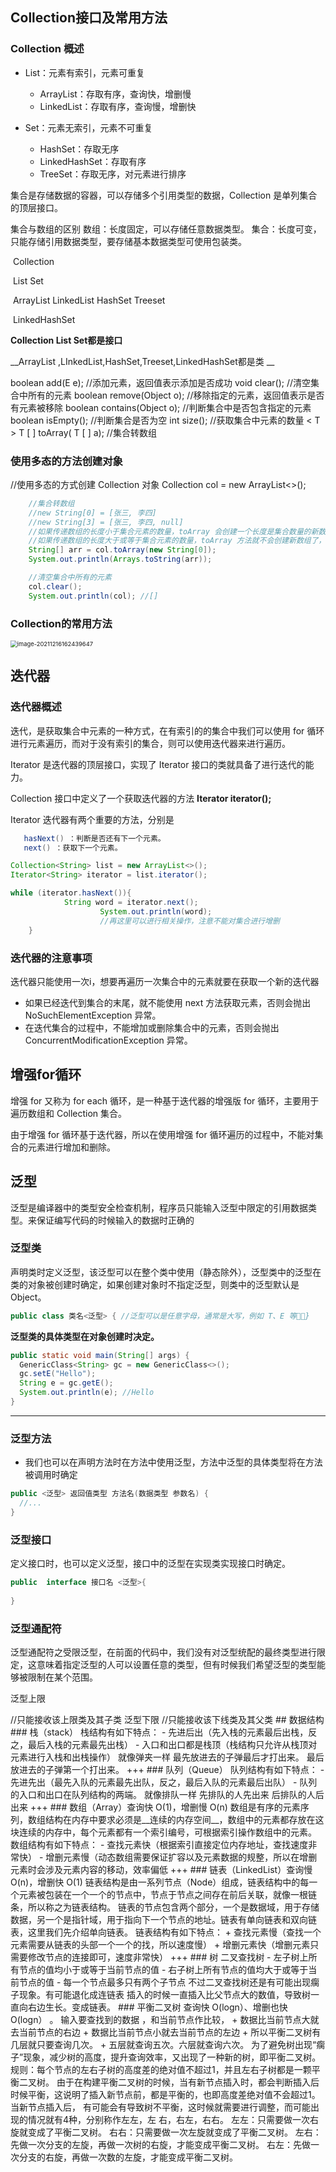## Collection接口及常用方法



### Collection 概述

+ List：元素有索引，元素可重复
  + ArrayList：存取有序，查询快，增删慢
  + LinkedList：存取有序，查询慢，增删快

+ Set：元素无索引，元素不可重复
  + HashSet：存取无序
  + LinkedHashSet：存取有序
  + TreeSet：存取无序，对元素进行排序

集合是存储数据的容器，可以存储多个引用类型的数据，Collection 是单列集合的顶层接口。

集合与数组的区别
    数组：长度固定，可以存储任意数据类型。
    集合：长度可变，只能存储引用数据类型，要存储基本数据类型可使用包装类。



​																	Collection

​							List 																					Set

​	ArrayList   					LinkedList									HashSet							Treeset

​																							LinkedHashSet



__Collection List Set都是接口__

__ArrayList ,LInkedList,HashSet,Treeset,LinkedHashSet都是类 __

boolean add(E e);        		        //添加元素，返回值表示添加是否成功
void clear();                   				//清空集合中所有的元素
boolean remove(Object o);       //移除指定的元素，返回值表示是否有元素被移除
boolean contains(Object o);      //判断集合中是否包含指定的元素
boolean isEmpty();              		//判断集合是否为空
int size();                   					//获取集合中元素的数量
< T >  T [ ] toArray( T [ ]   a);       //集合转数组



### 使用多态的方法创建对象

//使用多态的方式创建 Collection 对象
        Collection<String> col = new ArrayList<>();



```java
    //集合转数组
    //new String[0] = [张三, 李四]
    //new String[3] = [张三, 李四, null]
    //如果传递数组的长度小于集合元素的数量，toArray 会创建一个长度是集合数量的新数组用于存放元素，并返回
    //如果传递数组的长度大于或等于集合元素的数量，toArray 方法就不会创建新数组了，而是直接使用你给的数组来存储元素
    String[] arr = col.toArray(new String[0]);
    System.out.println(Arrays.toString(arr));

    //清空集合中所有的元素
    col.clear();
    System.out.println(col); //[]
```





### Collection的常用方法

<img src="/Users/xuhui/Library/Application Support/typora-user-images/image-20211216162439647.png" alt="image-20211216162439647" style="zoom:67%;" />

## 迭代器

### 迭代器概述

迭代，是获取集合中元素的一种方式，在有索引的的集合中我们可以使用 for 循环进行元素遍历，而对于没有索引的集合，则可以使用迭代器来进行遍历。

Iterator 是迭代器的顶层接口，实现了 Iterator 接口的类就具备了进行迭代的能力。

Collection 接口中定义了一个获取迭代器的方法
   __Iterator<E> iterator();__

Iterator 迭代器有两个重要的方法，分别是

```java
   hasNext() ：判断是否还有下一个元素。
   next() ：获取下一个元素。
```

```java
Collection<String> list = new ArrayList<>();
Iterator<String> iterator = list.iterator();

while (iterator.hasNext()){
            String word = iterator.next();
  					System.out.println(word);
  					//再这里可以进行相关操作，注意不能对集合进行增删
	}
```



### 迭代器的注意事项

迭代器只能使用一次i，想要再遍历一次集合中的元素就要在获取一个新的迭代器

+ 如果已经迭代到集合的末尾，就不能使用 next 方法获取元素，否则会抛出 NoSuchElementException 异常。
+ 在迭代集合的过程中，不能增加或删除集合中的元素，否则会抛出 ConcurrentModificationException 异常。

 

## 增强for循环

增强 for 又称为 for each 循环，是一种基于迭代器的增强版 for 循环，主要用于遍历数组和 Collection 集合。

由于增强 for 循环基于迭代器，所以在使用增强 for 循环遍历的过程中，不能对集合的元素进行增加和删除。



## 泛型

泛型是编译器中的类型安全检查机制，程序员只能输入泛型中限定的引用数据类型。来保证编写代码的时候输入的数据时正确的

### 泛型类

声明类时定义泛型，该泛型可以在整个类中使用（静态除外），泛型类中的泛型在类的对象被创建时确定，如果创建对象时不指定泛型，则类中的泛型默认是 Object。

```java
public class 类名<泛型> { //泛型可以是任意字母，通常是大写，例如 T、E 等}

```

__泛型类的具体类型在对象创建时决定。__

```java
public static void main(String[] args) {
  GenericClass<String> gc = new GenericClass<>();
  gc.setE("Hello");
  String e = gc.getE();
  System.out.println(e); //Hello
}

```



___

### 泛型方法

+ 我们也可以在声明方法时在方法中使用泛型，方法中泛型的具体类型将在方法被调用时确定

```java
public <泛型> 返回值类型 方法名(数据类型 参数名) {
  //...
}

```

### 泛型接口

定义接口时，也可以定义泛型，接口中的泛型在实现类实现接口时确定。

```java
public  interface 接口名 <泛型>{
  
}
```

### 泛型通配符

泛型通配符之受限泛型，在前面的代码中，我们没有对泛型统配的最终类型进行限定，这意味着指定泛型的人可以设置任意的类型，但有时候我们希望泛型的类型能够被限制在某个范围。

泛型上限
<? extends 上限类型> //只能接收该上限类及其子类


泛型下限

<? super 下限类型> //只能接收该下线类及其父类



## 数据结构

### 栈（stack）



栈结构有如下特点：
   - 先进后出（先入栈的元素最后出栈，反之，最后入栈的元素最先出栈）

- 入口和出口都是栈顶（栈结构只允许从栈顶对元素进行入栈和出栈操作）

     就像弹夹一样 最先放进去的子弹最后才打出来。

     最后放进去的子弹第一个打出来。

     +++

     

### 队列（Queue）

队列结构有如下特点：
   - 先进先出（最先入队的元素最先出队，反之，最后入队的元素最后出队）

- 队列的入口和出口在队列结构的两端。

     就像排队一样 先排队的人先出来 

     后排队的人后出来

     +++

     

### 数组（Array）查询快 O(1)，增删慢 O(n)

数组是有序的元素序列，数组结构在内存中要求必须是__连续的内存空间__，数组中的元素都存放在这块连续的内存中，每个元素都有一个索引编号，可根据索引操作数组中的元素。

数组结构有如下特点：
   - 查找元素快（根据索引直接定位内存地址，查找速度非常快）
- 增删元素慢（动态数组需要保证扩容以及元素数据的规整，所以在增删元素时会涉及元素内容的移动，效率偏低

+++



### 链表（LinkedList）查询慢 O(n)，增删快 O(1)

链表结构是由一系列节点（Node）组成，链表结构中的每一个元素被包装在一个一个的节点中，节点于节点之间存在前后关联，就像一根链条，所以称之为链表结构。

链表的节点包含两个部分，一个是数据域，用于存储数据，另一个是指针域，用于指向下一个节点的地址。链表有单向链表和双向链表，这里我们先介绍单向链表。

链表结构有如下特点：
   + 查找元素慢（查找一个元素需要从链表的头部一个一个的找，所以速度慢）
   + 增删元素快（增删元素只需要修改节点的连接即可，速度非常快）

+++



### 树

二叉查找树

   - 左子树上所有节点的值均小于或等于当前节点的值
- 右子树上所有节点的值均大于或等于当前节点的值
- 每一个节点最多只有两个子节点

不过二叉查找树还是有可能出现瘸子现象。有可能退化成连链表

插入的时候一直插入比父节点大的数值，导致树一直向右边生长。变成链表。



### 平衡二叉树 查询快 O(logn）、增删也快 O(logn） 。



输入要查找到的数据 ，和当前节点作比较，

+ 数据比当前节点大就去当前节点的右边
+ 数据比当前节点小就去当前节点的左边
+ 所以平衡二叉树有几层就只要查询几次。
+ 五层就查询五次。六层就查询六次。

为了避免树出现“瘸子”现象，减少树的高度，提升查询效率，又出现了一种新的树，即平衡二叉树。

规则：每个节点的左右子树的高度差的绝对值不超过1，并且左右子树都是一颗平衡二叉树。





由于在构建平衡二叉树的时候，当有新节点插入时，都会判断插入后时候平衡，这说明了插入新节点前，都是平衡的，也即高度差绝对值不会超过1。当新节点插入后， 有可能会有导致树不平衡，这时候就需要进行调整，而可能出现的情况就有4种，分别称作左左，左 右，右左，右右。

左左：只需要做一次右旋就变成了平衡二叉树。 
右右：只需要做一次左旋就变成了平衡二叉树。 
左右：先做一次分支的左旋，再做一次树的右旋，才能变成平衡二叉树。 
右左：先做一次分支的右旋，再做一次数的左旋，才能变成平衡二叉树。

